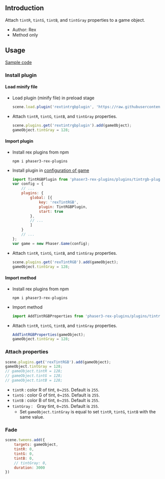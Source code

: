 ## Introduction

Attach `tintR`, `tintG`, `tintB`, and `tintGray` properties to a game object.

- Author: Rex
- Method only

## Usage

[Sample code](https://github.com/rexrainbow/phaser3-rex-notes/blob/master/examples/tintrgb)

### Install plugin

#### Load minify file

- Load plugin (minify file) in preload stage
    ```javascript
    scene.load.plugin('rextintrgbplugin', 'https://raw.githubusercontent.com/rexrainbow/phaser3-rex-notes/master/dist/rextintrgbplugin.min.js', true);
    ```
- Attach `tintR`, `tintG`, `tintB`, and `tintGray` properties.
    ```javascript
    scene.plugins.get('rextintrgbplugin').add(gameObject);
    gameObject.tintGray = 128;
    ```

#### Import plugin

- Install rex plugins from npm
    ```
    npm i phaser3-rex-plugins
    ```
- Install plugin in [configuration of game](game.md#configuration)
    ```javascript
    import TintRGBPlugin from 'phaser3-rex-plugins/plugins/tintrgb-plugin.js';
    var config = {
        // ...
        plugins: {
            global: [{
                key: 'rexTintRGB',
                plugin: TintRGBPlugin,
                start: true
            },
            // ...
            ]
        }
        // ...
    };
    var game = new Phaser.Game(config);
    ```
- Attach `tintR`, `tintG`, `tintB`, and `tintGray` properties.
    ```javascript
    scene.plugins.get('rexTintRGB').add(gameObject);
    gameObject.tintGray = 128;
    ```

#### Import method

- Install rex plugins from npm
    ```
    npm i phaser3-rex-plugins
    ```
- Import method
    ```javascript
    import AddTintRGBProperties from 'phaser3-rex-plugins/plugins/tintrgb.js';
    ```
- Attach `tintR`, `tintG`, `tintB`, and `tintGray` properties.
    ```javascript
    AddTintRGBProperties(gameObject);
    gameObject.tintGray = 128;
    ```

### Attach properties

```javascript
scene.plugins.get('rexTintRGB').add(gameObject);
gameObject.tintGray = 128;
// gameObject.tintR = 128;
// gameObject.tintG = 128;
// gameObject.tintB = 128;
```

- `tintR` : color R of tint, `0`~`255`. Default is `255`.
- `tintG` : color G of tint, `0`~`255`. Default is `255`.
- `tintB` : color B of tint, `0`~`255`. Default is `255`.
- `tintGray` :　Gray tint, `0`~`255`. Default is `255`.
    - Set `gameObject.tintGray` is equal to set `tintR`, `tintG`, `tintB` with the same value.

### Fade

```javascript
scene.tweens.add({
    targets: gameObject,
    tintR: 0,
    tintG: 0,
    tintB: 0,
    // tintGray: 0,
    duration: 3000
})
```